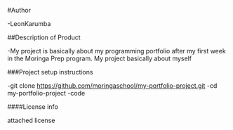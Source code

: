 
#Author

-LeonKarumba

##Description of Product

-My project is basically about my programming portfolio after my first week in the Moringa Prep program. My project basically about myself

###Project setup instructions

-git clone https://github.com/moringaschool/my-portfolio-project.git
-cd my-portfolio-project
-code

####License info

attached license
